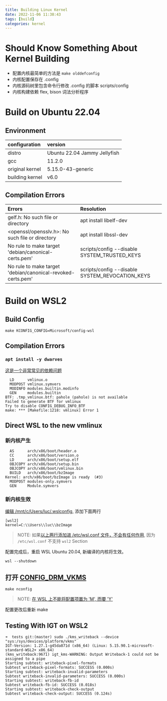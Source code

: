 ```yaml
---
title: Building Linux Kernel
date: 2022-11-06 11:38:43
tags: [build]
categories: kernel
---
```


# Should Know Something About Kernel Building

- 配置内核最简单的方法是 `make olddefconfig`
- 内核配置保存在 .config
- 内核源码树里包含命令行修改 .config 的脚本 scripts/config
- 内核构建依赖 flex, bison 词法分析程序

# Build on Ubuntu 22.04

## Environment

| configuration             | version                            |
|:--------------------------|:-----------------------------------|
| distro                    | Ubuntu 22.04 Jammy Jellyfish       |
| gcc                       | 11.2.0                             |
| original kernel           | 5.15.0-43-generic                  |
| building kernel           | v6.0                               |

## Compilation Errors 

|  Errors                                                        | Resolution                                             |
|:---------------------------------------------------------------|:-------------------------------------------------------|
| gelf.h: No such file or directory                              | apt install libelf-dev                                 |
| <openssl/opensslv.h>: No such file or directory                | apt install libssl-dev                                 |
| No rule to make target 'debian/canonical-certs.pem'            | scripts/config --disable SYSTEM_TRUSTED_KEYS           |
| No rule to make target 'debian/canonical-revoked-certs.pem'    | scripts/config --disable SYSTEM_REVOCATION_KEYS        |

# Build on WSL2

## Build Config

```
make KCONFIG_CONFIG=Microsoft/config-wsl
```

## Compilation Errors

### `apt install -y dwarves`

[这是一个非常常见的依赖问题](https://blog.csdn.net/qq_36393978/article/details/124274364)

```
  LD      vmlinux.o
  MODPOST vmlinux.symvers
  MODINFO modules.builtin.modinfo
  GEN     modules.builtin
BTF: .tmp_vmlinux.btf: pahole (pahole) is not available
Failed to generate BTF for vmlinux
Try to disable CONFIG_DEBUG_INFO_BTF
make: *** [Makefile:1218: vmlinux] Error 1
```

## Direct WSL to the new vmlinux

### 新内核产生

```
  AS      arch/x86/boot/header.o
  CC      arch/x86/boot/version.o
  LD      arch/x86/boot/setup.elf
  OBJCOPY arch/x86/boot/setup.bin
  OBJCOPY arch/x86/boot/vmlinux.bin
  BUILD   arch/x86/boot/bzImage
Kernel: arch/x86/boot/bzImage is ready  (#3)
  MODPOST modules-only.symvers
  GEN     Module.symvers
```

### 新内核生效

[编辑 /mnt/c/Users/luc/.wslconfig](https://falco.org/blog/falco-wsl2-custom-kernel/), 添加下面两行

```
[wsl2]
kernel=C:\\Users\\luc\\bzImage
```

> NOTE: 如果[以上两行添加进 /etc/wsl.conf 文件，不会有任何作用](https://devblogs.microsoft.com/commandline/automatically-configuring-wsl/), 因为 `/etc/wsl.conf` 不支持 `wsl2` Section


配置完成后，重启 WSL Ubuntu 20.04, 新编译的内核将生效。

```
wsl --shutdown
```

## 打开 [CONFIG_DRM_VKMS](https://docs.kernel.org/gpu/vkms.html)

```
make nconfig
```

> NOTE: [在 WSL 上不能将配置项置为 'M', 而要 'Y'](https://unix.stackexchange.com/questions/594470/wsl-2-does-not-have-lib-modules)


配置更改后重新 make

## Testing With IGT on WSL2

```
➜  tests git:(master) sudo ./kms_writeback --device "sys:/sys/devices/platform/vkms"
IGT-Version: 1.27.1-g45da871d (x86_64) (Linux: 5.15.90.1-microsoft-standard-WSL2+ x86_64)
(kms_writeback:9671) igt_kms-WARNING: Output Writeback-1 could not be assigned to a pipe
Starting subtest: writeback-pixel-formats
Subtest writeback-pixel-formats: SUCCESS (0.000s)
Starting subtest: writeback-invalid-parameters
Subtest writeback-invalid-parameters: SUCCESS (0.000s)
Starting subtest: writeback-fb-id
Subtest writeback-fb-id: SUCCESS (0.018s)
Starting subtest: writeback-check-output
Subtest writeback-check-output: SUCCESS (0.124s)
```

